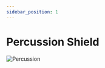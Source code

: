 ```yaml
---
sidebar_position: 1
---
```


# Percussion Shield

![Percussion](https://vwiki.valorserver.com/api/item/picture/percussion%20shield)
